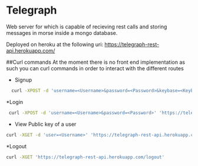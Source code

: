 # Telegraph

Web server for which is capable of recieving rest calls and storing messages in morse inside a mongo database.

Deployed on heroku at the following uri: https://telegraph-rest-api.herokuapp.com/


##Curl commands
At the moment there is no front end implementation as such you can curl commands in order to interact with the different routes

* Signup
```bash
  curl -XPOST -d 'username=<Username>&password=<Password>&keybase=<Keybase Username>' 'https://telegraph-rest-api.herokuapp.com/signup'
 ```
*Login
```bash
 curl -XPOST -d 'username=<Username>&password=<Password>' 'https://telegraph-rest-api.herokuapp.com/login'
```
* View Public key of a user
```bash
curl -XGET -d 'user=<Username>' 'https://telegraph-rest-api.herokuapp.com/publickey'
```

*Logout 
```bash
curl -XGET 'https://telegraph-rest-api.herokuapp.com/logout'
```
